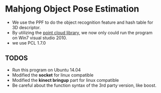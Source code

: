 # Mahjong Object Pose Estimation

- We use the PPF to do the object recognition feature and hash table for 3D descriptor.
- By utilizing the [point cloud library](http://pointclouds.org/), we now only could run the program on Win7 visual studio 2010.
- we use PCL 1.7.0

## TODOS
- Run this program on Ubuntu 14.04
- Modified the **socket** for linux compatible 
- Modified the **kinect bringup** part for linux compatible
- Be careful about the function syntax of  the 3rd party version, like boost.
